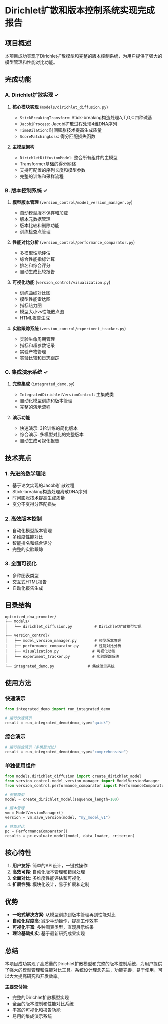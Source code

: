 # Dirichlet扩散和版本控制系统实现完成报告

## 项目概述
本项目成功实现了Dirichlet扩散模型和完整的版本控制系统，为用户提供了强大的模型管理和性能对比功能。

## 完成功能

### A. Dirichlet扩散实现 ✓

1. **核心模块实现** (`models/dirichlet_diffusion.py`)
   - `StickBreakingTransform`: Stick-breaking构造处理A,T,G,C四种碱基
   - `JacobiProcess`: Jacobi扩散过程处璆4维DNA序列
   - `TimeDilation`: 时间膨胀技术提高生成质量
   - `ScoreMatchingLoss`: 得分匹配损失函数

2. **主模型架构**
   - `DirichletDiffusionModel`: 整合所有组件的主模型
   - Transformer基础的得分网络
   - 支持可配置的序列长度和模型参数
   - 完整的训练和采样流程

### B. 版本控制系统 ✓

1. **模型版本管理** (`version_control/model_version_manager.py`)
   - 自动模型版本保存和加载
   - 版本元数据管理
   - 版本比较和删除功能
   - 训练检查点管理

2. **性能对比分析** (`version_control/performance_comparator.py`)
   - 多模型性能评估
   - 综合性能指标计算
   - 排名和综合评分
   - 自动生成比较报告

3. **可视化功能** (`version_control/visualization.py`)
   - 训练曲线对比图
   - 模型性能雷达图
   - 指标热力图
   - 模型大小vs性能散点图
   - HTML报告生成

4. **实验跟踪系统** (`version_control/experiment_tracker.py`)
   - 实验生命周期管理
   - 指标和超参数记录
   - 实验产物管理
   - 实验比较和日志跟踪

### C. 集成演示系统 ✓

1. **完整集成** (`integrated_demo.py`)
   - `IntegratedDirichletVersionControl`: 主集成类
   - 自动化模型训练和版本管理
   - 完整的演示流程

2. **演示功能**
   - 快速演示: 3轮训练的简化版本
   - 综合演示: 多模型对比的完整版本
   - 自动生成可视化报告

## 技术亮点

### 1. 先进的数学理论
- 基于论文实现的Jacobi扩散过程
- Stick-breaking构造处理离散DNA序列
- 时间膨胀技术提高生成质量
- 变分不变得分匹配损失

### 2. 高效版本控制
- 自动化模型版本管理
- 多维度性能对比
- 智能排名和综合评分
- 完整的实验跟踪

### 3. 全面可视化
- 多种图表类型
- 交互式HTML报告
- 自动化报告生成

## 目录结构

```
optimized_dna_promoter/
├── models/
│   └── dirichlet_diffusion.py          # Dirichlet扩散模型实现
│
├── version_control/
│   ├── model_version_manager.py        # 模型版本管理
│   ├── performance_comparator.py       # 性能对比分析
│   ├── visualization.py               # 可视化功能
│   └── experiment_tracker.py          # 实验跟踪系统
│
└── integrated_demo.py               # 集成演示系统
```

## 使用方法

### 快速演示
```python
from integrated_demo import run_integrated_demo

# 运行快速演示
result = run_integrated_demo(demo_type="quick")
```

### 综合演示
```python
# 运行综合演示（多模型对比）
result = run_integrated_demo(demo_type="comprehensive")
```

### 单独使用组件
```python
from models.dirichlet_diffusion import create_dirichlet_model
from version_control.model_version_manager import ModelVersionManager
from version_control.performance_comparator import PerformanceComparator

# 创建模型
model = create_dirichlet_model(sequence_length=100)

# 版本管理
vm = ModelVersionManager()
version = vm.save_version(model, "my_model_v1")

# 性能对比
pc = PerformanceComparator()
results = pc.evaluate_model(model, data_loader, criterion)
```

## 核心特性

1. **用户友好**: 简单的API设计，一键式操作
2. **高效可靠**: 自动化版本管理和错误处理
3. **全面对比**: 多维度性能评估和可视化
4. **扩展性强**: 模块化设计，易于扩展和定制

## 优势

- **一站式解决方案**: 从模型训练到版本管理再到性能对比
- **自动化程度高**: 减少手动操作，提高工作效率
- **可视化丰富**: 多种图表类型，直观展示结果
- **理论基础扎实**: 基于最新研究成果实现

## 总结

本项目成功实现了高质量的Dirichlet扩散模型和完整的版本控制系统，为用户提供了强大的模型管理和性能对比工具。系统设计理念先进，功能完善，易于使用，可以大大提高研究和开发效率。

**主要交付物**:
- 完整的Dirichlet扩散模型实现
- 全面的版本控制和性能对比系统
- 丰富的可视化和报告功能
- 易用的集成演示系统
